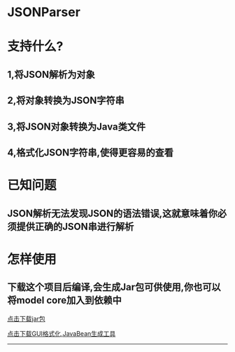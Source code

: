 # JSONParser
支持什么?
=============================================================
1,将JSON解析为对象
------------------------------------------------
2,将对象转换为JSON字符串
------------------------------------------------
3,将JSON对象转换为Java类文件
------------------------------------------------
4,格式化JSON字符串,使得更容易的查看
------------------------------------------------

已知问题
==============================================================
JSON解析无法发现JSON的语法错误,这就意味着你必须提供正确的JSON串进行解析
--------------------------------------------------------------
怎样使用
==============================================================
下载这个项目后编译,会生成Jar包可供使用,你也可以将model core加入到依赖中
---------------------------------------------------------------

[点击下载jar包](https://raw.githubusercontent.com/lovely3x/JSONParser/master/core/jar/core.jar)

[点击下载GUI格式化,JavaBean生成工具](https://github.com/lovely3x/JSONParser/tree/master/GUI/jar/GUI.jar)

------------------------------------------------------------------